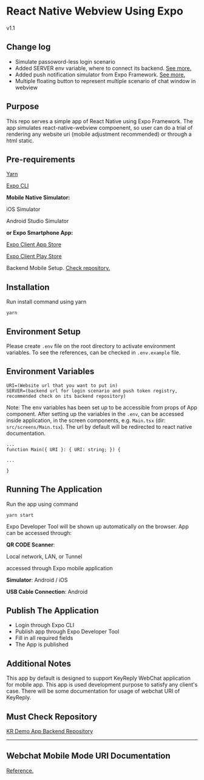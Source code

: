 # React Native Webview Using Expo

v1.1

## Change log
* Simulate passoword-less login scenario
* Added SERVER env variable, where to connect its backend. [See more.](https://github.com/keyreply/sample-server-react-native)
* Added push notification simulator from Expo Framework. [See more.](https://docs.expo.io/push-notifications/overview/)
* Multiple floating button to represent multiple scenario of chat window in webview


## Purpose
This repo serves a simple app of React Native using Expo Framework. The app simulates react-native-webview compoenent, so user can do a trial of rendering any website uri (mobile adjustment recommended) or through a html static.


## Pre-requirements

[Yarn](https://classic.yarnpkg.com/en/docs/install/)

[Expo CLI](https://expo.io/tools)

**Mobile Native Simulator:**

iOS Simulator

Android Studio Simulator

**or Expo Smartphone App:**

[Expo Client App Store](https://apps.apple.com/us/app/expo-client/id982107779)

[Expo Client Play Store](https://play.google.com/store/apps/details?id=host.exp.exponent&hl=en)

Backend Mobile Setup. [Check repository.](https://github.com/keyreply/sample-server-react-native)


## Installation

Run install command using yarn
```
yarn
```


## Environment Setup

Please create `.env` file on the root directory to activate environment variables. To see the references, can be checked in `.env.example` file.


## Environment Variables
```
URI=(Website url that you want to put in)
SERVER=(backend url for login scenario and push token registry, recommended check on its backend repository)
```
Note: The env variables has been set up to be accessible from props of App component. After setting up the variables in the `.env`, can be accessed inside application, in the screen components, e.g. `Main.tsx` (dir: `src/screens/Main.tsx`). The url by default will be redirected to react native documentation.

```
...
function Main({ URI }: { URI: string; }) {

...

}
```


## Running The Application

Run the app using command
```
yarn start
```
Expo Developer Tool will be shown up automatically on the browser. App can be accessed through:

**QR CODE Scanner**:

Local network, LAN, or Tunnel

accessed through Expo mobile application

**Simulator**: Android / iOS

**USB Cable Connection**: Android

## Publish The Application

* Login through Expo CLI
* Publish app through Expo Developer Tool
* Fill in all required fields
* The App is published

## Additional Notes

This app by default is designed to support KeyReply WebChat application for mobile app. This app is used development purpose to satisfy any client's case. There will be some documentation for usage of webchat URI of KeyReply.

## Must Check Repository

[KR Demo App Backend Repository](https://github.com/keyreply/sample-server-react-native)

***

## Webchat Mobile Mode URI Documentation

[Reference.](https://doc.clickup.com/p/h/3fyzp-488/2a99f584bdc4dd8)